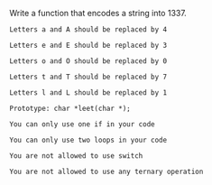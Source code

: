 Write a function that encodes a string into 1337.



    Letters a and A should be replaced by 4

    Letters e and E should be replaced by 3

    Letters o and O should be replaced by 0

    Letters t and T should be replaced by 7

    Letters l and L should be replaced by 1

    Prototype: char *leet(char *);

    You can only use one if in your code

    You can only use two loops in your code

    You are not allowed to use switch

    You are not allowed to use any ternary operation


